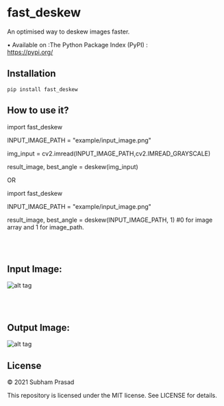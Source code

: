 # fast_deskew
An optimised way to deskew images faster.

• Available on :The Python Package Index (PyPI)  :<br /> https://pypi.org/
## Installation
```pip install fast_deskew```

## How to use it?
import fast_deskew

INPUT_IMAGE_PATH = "example/input_image.png"

img_input = cv2.imread(INPUT_IMAGE_PATH,cv2.IMREAD_GRAYSCALE)

result_image, best_angle = deskew(img_input)

OR 

import fast_deskew

INPUT_IMAGE_PATH = "example/input_image.png"

result_image, best_angle = deskew(INPUT_IMAGE_PATH, 1) #0 for image array and 1 for image_path.

<br /> 
<br /> 

## Input Image:

 ![alt tag](readme_resources/input_image.png)

<br /> 
<br /> 

 ## Output Image:

 ![alt tag](readme_resources/result_image.png)


 ## License

© 2021 Subham Prasad

This repository is licensed under the MIT license. See LICENSE for details.